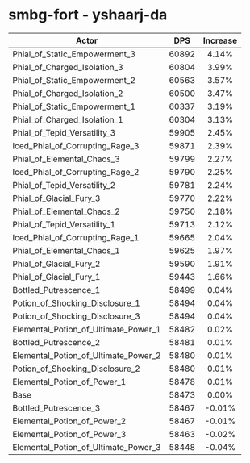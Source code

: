 # smbg-fort - yshaarj-da
| Actor | DPS | Increase |
|---|:---:|:---:|
|Phial_of_Static_Empowerment_3|60892|4.14%|
|Phial_of_Charged_Isolation_3|60804|3.99%|
|Phial_of_Static_Empowerment_2|60563|3.57%|
|Phial_of_Charged_Isolation_2|60500|3.47%|
|Phial_of_Static_Empowerment_1|60337|3.19%|
|Phial_of_Charged_Isolation_1|60304|3.13%|
|Phial_of_Tepid_Versatility_3|59905|2.45%|
|Iced_Phial_of_Corrupting_Rage_3|59871|2.39%|
|Phial_of_Elemental_Chaos_3|59799|2.27%|
|Iced_Phial_of_Corrupting_Rage_2|59790|2.25%|
|Phial_of_Tepid_Versatility_2|59781|2.24%|
|Phial_of_Glacial_Fury_3|59770|2.22%|
|Phial_of_Elemental_Chaos_2|59750|2.18%|
|Phial_of_Tepid_Versatility_1|59713|2.12%|
|Iced_Phial_of_Corrupting_Rage_1|59665|2.04%|
|Phial_of_Elemental_Chaos_1|59625|1.97%|
|Phial_of_Glacial_Fury_2|59590|1.91%|
|Phial_of_Glacial_Fury_1|59443|1.66%|
|Bottled_Putrescence_1|58499|0.04%|
|Potion_of_Shocking_Disclosure_1|58494|0.04%|
|Potion_of_Shocking_Disclosure_3|58494|0.04%|
|Elemental_Potion_of_Ultimate_Power_1|58482|0.02%|
|Bottled_Putrescence_2|58481|0.01%|
|Elemental_Potion_of_Ultimate_Power_2|58480|0.01%|
|Potion_of_Shocking_Disclosure_2|58480|0.01%|
|Elemental_Potion_of_Power_1|58478|0.01%|
|Base|58473|0.00%|
|Bottled_Putrescence_3|58467|-0.01%|
|Elemental_Potion_of_Power_2|58467|-0.01%|
|Elemental_Potion_of_Power_3|58463|-0.02%|
|Elemental_Potion_of_Ultimate_Power_3|58448|-0.04%|
